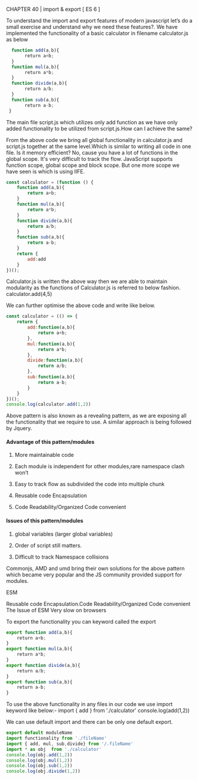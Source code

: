 CHAPTER 40 | import & export [ ES 6 ]

To understand the import and export features of modern javascript let’s do a small exercise and understand why we need these features?.
We have implemented the functionality of a basic calculator in filename calculator.js as below

```js
  function add(a,b){
       return a+b;
  }
  function mul(a,b){
       return a*b;
  }
  function divide(a,b){
       return a/b;
  }
  function sub(a,b){
       return a-b;
 }
```

The main file script.js which utilizes only add function as we have only added functionality to be utilized from script.js.How can I achieve the same?

<script src="operation.js"></script>

<script src="script.js"></script>

<title>Document</title>

From the above code we bring all global functionality in calculator.js and script.js together at the same level.Which is similar to writing all code in one file.
Is it memory efficient?
No, cause you have a lot of functions in the global scope.
It's very difficult to track the flow.
JavaScript supports function scope, global scope and block scope. But one more scope we have seen is which is using IIFE.

```js
const calculator = (function () {
    function add(a,b){
        return a+b;
    }
    function mul(a,b){
        return a*b;
    }
    function divide(a,b){
        return a/b;
    }
    function sub(a,b){
        return a-b;
    }
    return {
        add:add
    }
})();
```

Calculator.js is written the above way then we are able to maintain modularity as the functions of Calculator.js is referred to below fashion.
calculator.add(4,5)

We can further optimise the above code and write like below.

```js
const calculator = (() => {
    return {
        add:function(a,b){
            return a+b;
        },
        mul:function(a,b){
            return a*b;
        },
        divide:function(a,b){
            return a/b;
        },
        sub:function(a,b){
            return a-b;
        }
    }
})();
console.log(calculator.add(1,2))
```

Above pattern is also known as a revealing pattern, as we are exposing all the functionality that we require to use. A similar approach is being followed by Jquery.

#### **Advantage of this pattern/modules**

1. More maintainable code 

2. Each module is independent for other modules,rare namespace clash won’t

3. Easy to track flow as subdivided the code into multiple chunk

4. Reusable code Encapsulation

5. Code Readability/Organized Code convenient

#### **Issues of this pattern/modules**

1. global variables (larger global variables) 

2. Order of script still matters. 

3. Difficult to track Namespace collisions

Commonjs, AMD and umd bring their own solutions for the above pattern which became very popular and the JS community provided support for modules. 

ESM

Reusable code Encapsulation.Code Readability/Organized Code convenient The Issue of ESM  Very slow on browsers

To export the functionality you can keyword called the export

```js
export function add(a,b){
    return a+b;
}
export function mul(a,b){
    return a*b;
}
export function divide(a,b){
    return a/b;
}
export function sub(a,b){
    return a-b;
}
```

To use the above functionality in any files in our code we use import keyword like below:-
import { add } from './calculator'
console.log(add(1,2))

We can use default import and there can be only one default export.

```js
export default moduleName 
import functionality from './fileName'
import { add, mul, sub,divide} from '/.fileName'
import * as obj  from './calculator'
console.log(obj.add(1,2))
console.log(obj.mul(1,2))
console.log(obj.sub(1,2))
console.log(obj.divide(1,2))
```